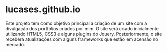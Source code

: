 # lucases.github.io
Este projeto tem como objetivo principal a criação de um site com a divulgação dos portfólios criados por mim.
O site será criado inicialmente utilizando HTML5, CSS3 e alguns plugins do Jquery.
Posteriormente, o site receberá atualizações com alguns frameworks que estão em acensão no mercado.
